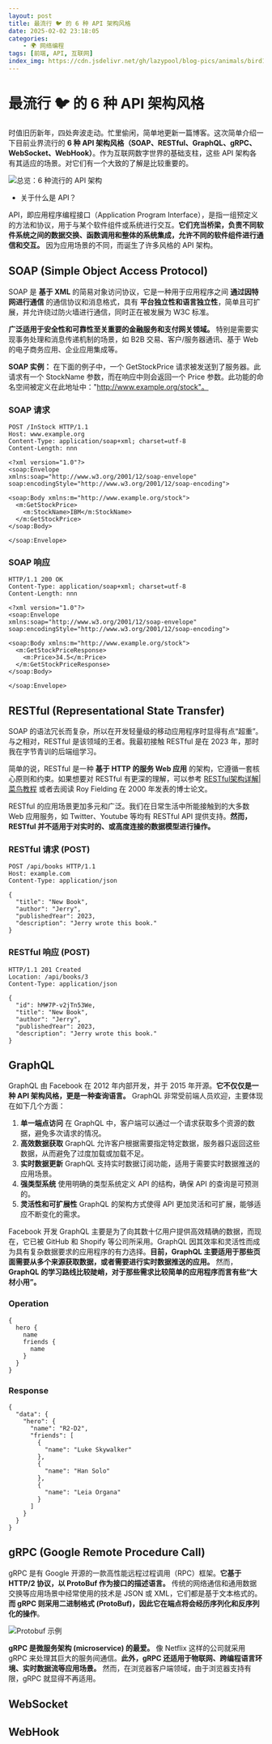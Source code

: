 ```yaml
---
layout: post
title: 最流行 🐦 的 6 种 API 架构风格
date: 2025-02-02 23:18:05
categories:
    - 🌍️ 网络编程
tags: [前端, API, 互联网]
index_img: https://cdn.jsdelivr.net/gh/lazypool/blog-pics/animals/bird1.png
---
```


# 最流行 🐦 的 6 种 API 架构风格

时值旧历新年，四处奔波走动。忙里偷闲，简单地更新一篇博客。这次简单介绍一下目前业界流行的 **6 种 API 架构风格（SOAP、RESTful、GraphQL、gRPC、WebSocket、WebHook）**。作为互联网数字世界的基础支柱，这些 API 架构各有其适应的场景。对它们有一个大致的了解是比较重要的。

![总览：6 种流行的 API 架构](0202_6api_overview.png)

- 关于什么是 API？

API，即应用程序编程接口（Application Program Interface），是指一组预定义的方法和协议，用于与某个软件组件或系统进行交互。**它们充当桥梁，负责不同软件系统之间的数据交换、函数调用和整体的系统集成，允许不同的软件组件进行通信和交互。** 因为应用场景的不同，而诞生了许多风格的 API 架构。

## SOAP (Simple Object Access Protocol)

SOAP 是 **基于 XML** 的简易对象访问协议，它是一种用于应用程序之间 **通过因特网进行通信** 的通信协议和消息格式，具有 **平台独立性和语言独立性**，简单且可扩展，并允许绕过防火墙进行通信，同时正在被发展为 W3C 标准。

**广泛适用于安全性和可靠性至关重要的金融服务和支付网关领域。** 特别是需要实现事务处理和消息传递机制的场景，如 B2B 交易、客户/服务器通讯、基于 Web 的电子商务应用、企业应用集成等。

**SOAP 实例：** 在下面的例子中，一个 GetStockPrice 请求被发送到了服务器。此请求有一个 StockName 参数，而在响应中则会返回一个 Price 参数。此功能的命名空间被定义在此地址中："http://www.example.org/stock"。

### SOAP 请求

```
POST /InStock HTTP/1.1
Host: www.example.org
Content-Type: application/soap+xml; charset=utf-8
Content-Length: nnn

<?xml version="1.0"?>
<soap:Envelope
xmlns:soap="http://www.w3.org/2001/12/soap-envelope"
soap:encodingStyle="http://www.w3.org/2001/12/soap-encoding">

<soap:Body xmlns:m="http://www.example.org/stock">
  <m:GetStockPrice>
    <m:StockName>IBM</m:StockName>
  </m:GetStockPrice>
</soap:Body>

</soap:Envelope> 
```

### SOAP 响应

```
HTTP/1.1 200 OK
Content-Type: application/soap+xml; charset=utf-8
Content-Length: nnn

<?xml version="1.0"?>
<soap:Envelope
xmlns:soap="http://www.w3.org/2001/12/soap-envelope"
soap:encodingStyle="http://www.w3.org/2001/12/soap-encoding">

<soap:Body xmlns:m="http://www.example.org/stock">
  <m:GetStockPriceResponse>
    <m:Price>34.5</m:Price>
  </m:GetStockPriceResponse>
</soap:Body>

</soap:Envelope>
```

## RESTful (Representational State Transfer)

SOAP 的语法冗长而复杂，所以在开发轻量级的移动应用程序时显得有点“超重”。与之相对，RESTful 是该领域的王者。我最初接触 RESTful 是在 2023 年，那时我在字节青训的后端组学习。

简单的说，RESTful 是一种 **基于 HTTP 的服务 Web 应用** 的架构，它遵循一套核心原则和约束。如果想要对 RESTful 有更深的理解，可以参考 [RESTful架构详解|菜鸟教程](https://www.runoob.com/w3cnote/restful-architecture.html) 或者去阅读 Roy Fielding 在 2000 年发表的博士论文。

RESTful 的应用场景更加多元和广泛。我们在日常生活中所能接触到的大多数 Web 应用服务，如 Twitter、Youtube 等均有 RESTful API 提供支持。**然而，RESTful 并不适用于对实时的、或高度连接的数据模型进行操作。**

### RESTful 请求 (POST)

```
POST /api/books HTTP/1.1
Host: example.com
Content-Type: application/json

{
  "title": "New Book",
  "author": "Jerry",
  "publishedYear": 2023,
  "description": "Jerry wrote this book."
}
```

### RESTful 响应 (POST)

```
HTTP/1.1 201 Created
Location: /api/books/3
Content-Type: application/json

{
  "id": hM#7P-v2jTn53We,
  "title": "New Book",
  "author": "Jerry",
  "publishedYear": 2023,
  "description": "Jerry wrote this book."
}
```

## GraphQL

GraphQL 由 Facebook 在 2012 年内部开发，并于 2015 年开源。**它不仅仅是一种 API 架构风格，更是一种查询语言。** GraphQL 非常受前端人员欢迎，主要体现在如下几个方面：

1. **单一端点访问** 在 GraphQL 中，客户端可以通过一个请求获取多个资源的数据，避免多次请求的情况。
2. **高效数据获取** GraphQL 允许客户根据需要指定特定数据，服务器只返回这些数据，从而避免了过度加载或加载不足。
3. **实时数据更新** GraphQL 支持实时数据订阅功能，适用于需要实时数据推送的应用场景。
4. **强类型系统** 使用明确的类型系统定义 API 的结构，确保 API 的查询是可预测的。
5. **灵活性和可扩展性** GraphQL 的架构方式使得 API 更加灵活和可扩展，能够适应不断变化的需求。

Facebook 开发 GraphQL 主要是为了向其数十亿用户提供高效精确的数据，而现在，它已被 GitHub 和 Shopify 等公司所采用。GraphQL 因其效率和灵活性而成为具有复杂数据要求的应用程序的有力选择。**目前，GraphQL 主要适用于那些页面需要从多个来源获取数据，或者需要进行实时数据推送的应用。** 然而，**GraphQL 的学习路线比较陡峭，对于那些需求比较简单的应用程序而言有些“大材小用”。**

### Operation

```
{
  hero {
    name
    friends {
      name
    }
  }
}
```

### Response

```
{
  "data": {
    "hero": {
      "name": "R2-D2",
      "friends": [
        {
          "name": "Luke Skywalker"
        },
        {
          "name": "Han Solo"
        },
        {
          "name": "Leia Organa"
        }
      ]
    }
  }
}
```

## gRPC (Google Remote Procedure Call)

gRPC 是有 Google 开源的一款高性能远程过程调用（RPC）框架。**它基于 HTTP/2 协议，以 ProtoBuf 作为接口的描述语言。** 传统的网络通信和通用数据交换等应用场景中经常使用的技术是 JSON 或 XML，它们都是基于文本格式的。**而 gRPC 则采用二进制格式 (ProtoBuf)，因此它在端点将会经历序列化和反序列化的操作**。

![Protobuf 示例](0202_protobuf.png)

**gRPC 是微服务架构 (microservice) 的最爱。** 像 Netflix 这样的公司就采用 gRPC 来处理其巨大的服务间通信。**此外，gRPC 还适用于物联网、跨编程语言环境、实时数据流等应用场景。** 然而，在浏览器客户端领域，由于浏览器支持有限，gRPC 就显得不再适用。

## WebSocket

## WebHook
